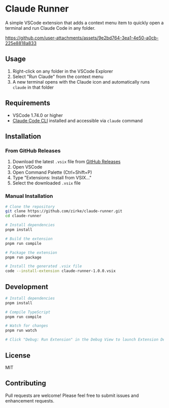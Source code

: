 # Claude Runner

A simple VSCode extension that adds a context menu item to quickly open a terminal and run Claude Code in any folder.

https://github.com/user-attachments/assets/9e2bd764-3ea1-4e50-a0cb-225e8818a833

## Usage

1. Right-click on any folder in the VSCode Explorer
2. Select "Run Claude" from the context menu
3. A new terminal opens with the Claude icon and automatically runs `claude` in that folder

## Requirements

- VSCode 1.74.0 or higher
- [Claude Code CLI](https://docs.anthropic.com/en/docs/claude-code) installed and accessible via `claude` command

## Installation

### From GitHub Releases

1. Download the latest `.vsix` file from [GitHub Releases](https://github.com/zirke/claude-runner/releases)
2. Open VSCode
3. Open Command Palette (Ctrl+Shift+P)
4. Type "Extensions: Install from VSIX..."
5. Select the downloaded `.vsix` file

### Manual Installation

```bash
# Clone the repository
git clone https://github.com/zirke/claude-runner.git
cd claude-runner

# Install dependencies
pnpm install

# Build the extension
pnpm run compile

# Package the extension
pnpm run package

# Install the generated .vsix file
code --install-extension claude-runner-1.0.0.vsix
```

## Development

```bash
# Install dependencies
pnpm install

# Compile TypeScript
pnpm run compile

# Watch for changes
pnpm run watch

# Click "Debug: Run Extension" in the Debug View to launch Extension Development Host
```

## License

MIT

## Contributing

Pull requests are welcome! Please feel free to submit issues and enhancement requests.
